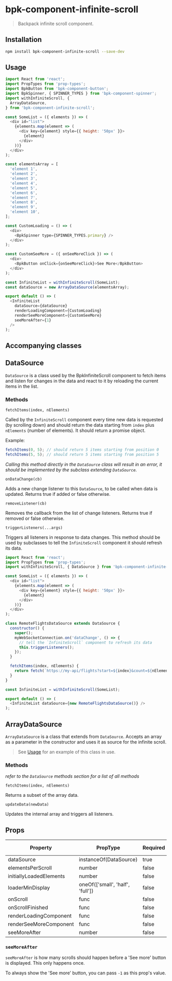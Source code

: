 # bpk-component-infinite-scroll

> Backpack infinite scroll component.

## Installation

```sh
npm install bpk-component-infinite-scroll --save-dev
```

## <a name="Usage"></a>Usage

```js
import React from 'react';
import PropTypes from 'prop-types';
import BpkButton from 'bpk-component-button';
import BpkSpinner, { SPINNER_TYPES } from 'bpk-component-spinner';
import withInfiniteScroll, {
  ArrayDataSource,
} from 'bpk-component-infinite-scroll';

const SomeList = ({ elements }) => (
  <div id="list">
    {elements.map(element => (
      <div key={element} style={{ height: '50px' }}>
        {element}
      </div>
    ))}
  </div>
);

const elementsArray = [
  'element 1',
  'element 2',
  'element 3',
  'element 4',
  'element 5',
  'element 6',
  'element 7',
  'element 8',
  'element 9',
  'element 10',
];

const CustomLoading = () => (
  <div>
    <BpkSpinner type={SPINNER_TYPES.primary} />
  </div>
);

const CustomSeeMore = ({ onSeeMoreClick }) => (
  <div>
    <BpkButton onClick={onSeeMoreClick}>See More</BpkButton>
  </div>
);

const InfiniteList = withInfiniteScroll(SomeList);
const dataSource = new ArrayDataSource(elementsArray);

export default () => (
  <InfiniteList
    dataSource={dataSource}
    renderLoadingComponent={CustomLoading}
    renderSeeMoreComponent={CustomSeeMore}
    seeMoreAfter={1}
  />
);
```

## Accompanying classes

## DataSource

`DataSource` is a class used by the BpkInfiniteScroll component to fetch items
and listen for changes in the data and react to it by reloading the current items
in the list.

### Methods

`fetchItems(index, nElements)`

Called by the `InfiniteScroll` component every time new data is
requested (by scrolling down) and should return the data starting from `index` plus `nElements` (number of elements). It should return a promise object.

Example:

```js
fetchItems(0, 5); // should return 5 items starting from position 0
fetchItems(5, 5); // should return 5 items starting from position 5
```

_Calling this method directly in the `DataSource` class will result in an error, it should be implemented by the subclass extending `DataSource`._

`onDataChange(cb)`

Adds a new change listener to this `DataSource`, to be called when data is updated. Returns true if added or false otherwise.

`removeListener(cb)`

Removes the callback from the list of change listeners. Returns true if removed or false otherwise.

`triggerListeners(...args)`

Triggers all listeners in response to data changes. This method should be
used by subclasses to tell the `InfiniteScroll` component it should refresh
its data.

```js
import React from 'react';
import PropTypes from 'prop-types';
import withInfiniteScroll, { DataSource } from 'bpk-component-infinite-scroll';

const SomeList = ({ elements }) => (
  <div id="list">
    {elements.map(element => (
      <div key={element} style={{ height: '50px' }}>
        {element}
      </div>
    ))}
  </div>
);

class RemoteFlightsDataSource extends DataSource {
  constructor() {
    super();
    myWebSocketConnection.on('dataChange', () => {
      // tell the `InfiniteScroll` component to refresh its data
      this.triggerListeners();
    });
  }

  fetchItems(index, nElements) {
    return fetch(`https://my-api/flights?start=${index}&count=${nElements}`);
  }
}

const InfiniteList = withInfiniteScroll(SomeList);

export default () => (
  <InfiniteList dataSource={new RemoteFlightsDataSource()} />
);
```

## ArrayDataSource

`ArrayDataSource` is a class that extends from `DataSource`. Accepts an array
as a parameter in the constructor and uses it as source for the infinite scroll.

> See [Usage](#Usage) for an example of this class in use.

### Methods

_refer to the `DataSource` methods section for a list of all methods_

`fetchItems(index, nElements)`

Returns a subset of the array data.

`updateData(newData)`

Updates the internal array and triggers all listeners.

## Props

| Property                | PropType                         | Required | Default Value |
| ----------------------- | -------------------------------- | -------- | ------------- |
| dataSource              | instanceOf(DataSource)           | true     | -             |
| elementsPerScroll       | number                           | false    | 5             |
| initiallyLoadedElements | number                           | false    | 5             |
| loaderMinDisplay        | oneOf(['small', 'half', 'full']) | false    | 'full'        |
| onScroll                | func                             | false    | null          |
| onScrollFinished        | func                             | false    | null          |
| renderLoadingComponent  | func                             | false    | null          |
| renderSeeMoreComponent  | func                             | false    | null          |
| seeMoreAfter            | number                           | false    | null          |

### `seeMoreAfter`

`seeMoreAfter` is how many scrolls should happen before a 'See more' button is displayed. This only happens once.

To always show the 'See more' button, you can pass `-1` as this prop's value.
